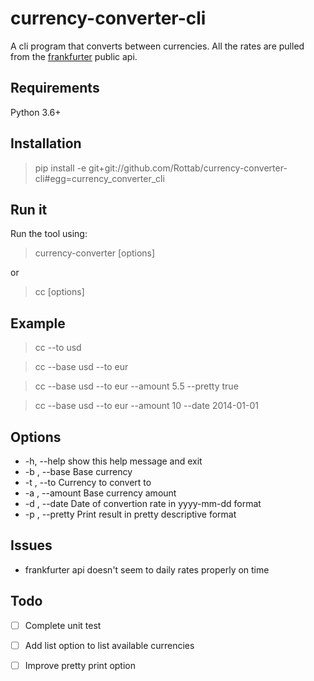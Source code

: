 # currency-converter-cli
A cli program that converts between currencies. All the rates are pulled from the [frankfurter](https://www.frankfurter.app/) public api.
## Requirements
Python 3.6+
## Installation
> pip install -e git+git://github.com/Rottab/currency-converter-cli#egg=currency_converter_cli
## Run it
Run the tool using:
> currency-converter [options]

or

> cc [options]
## Example
> cc --to usd

> cc --base usd --to eur

> cc --base usd --to eur --amount 5.5 --pretty true

> cc --base usd --to eur --amount 10 --date 2014-01-01
## Options
*  -h, --help      show this help message and exit
*  -b , --base     Base currency
*  -t , --to       Currency to convert to
*  -a , --amount   Base currency amount
*  -d , --date     Date of convertion rate in yyyy-mm-dd format
*  -p , --pretty   Print result in pretty descriptive format
## Issues
* frankfurter api doesn't seem to daily rates properly on time
## Todo
- [ ] Complete unit test
- [ ] Add list option to list available currencies
- [ ] Improve pretty print option

